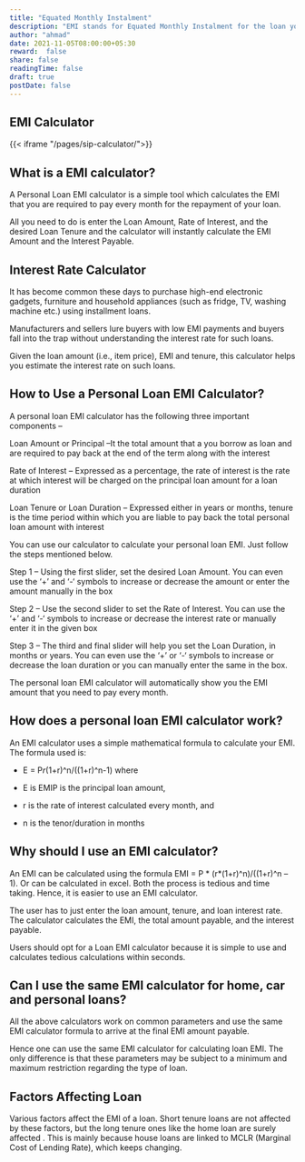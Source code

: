 ```yaml
---
title: "Equated Monthly Instalment"
description: "EMI stands for Equated Monthly Instalment for the loan you avail from your bank. The EMI consists of the principal portion of the loan amount and the interest.."
author: "ahmad"
date: 2021-11-05T08:00:00+05:30
reward:  false
share: false
readingTime: false
draft: true
postDate: false
---
```


## EMI Calculator


{{< iframe "/pages/sip-calculator/">}}

## What is a EMI calculator?

A Personal Loan EMI calculator is a simple tool which calculates the EMI that you are required to pay every month for the repayment of your loan. 

All you need to do is enter the Loan Amount, Rate of Interest, and the desired Loan Tenure and the calculator will instantly calculate the EMI Amount and the Interest Payable. 

## Interest Rate Calculator

It has become common these days to purchase high-end electronic gadgets, furniture and household appliances (such as fridge, TV, washing machine etc.) using installment loans.

Manufacturers and sellers lure buyers with low EMI payments and buyers fall into the trap without understanding the interest rate for such loans. 

Given the loan amount (i.e., item price), EMI and tenure, this calculator helps you estimate the interest rate on such loans.


## How to Use a Personal Loan EMI Calculator?

A personal loan EMI calculator has the following three important components –

Loan Amount or Principal –It the total amount that a you borrow as loan and are required to pay back at the end of the term along with the interest

Rate of Interest – Expressed as a percentage, the rate of interest is the rate at which interest will be charged on the principal loan amount for a loan duration

Loan Tenure or Loan Duration – Expressed either in years or months, tenure is the time period within which you are liable to pay back the total personal loan amount with interest 

You can use our calculator to calculate your personal loan EMI. Just follow the steps mentioned below.

Step 1 – Using the first slider, set the desired Loan Amount. You can even use the ‘+’ and ‘-‘ symbols to increase or decrease the amount or enter the amount manually in the box

Step 2 – Use the second slider to set the Rate of Interest. You can use the ‘+’ and ‘-‘ symbols to increase or decrease the interest rate or manually enter it in the given box

Step 3 – The third and final slider will help you set the Loan Duration, in months or years. You can even use the ‘+’ or ‘-‘ symbols to increase or decrease the loan duration or you can manually enter the same in the box.

The personal loan EMI calculator will automatically show you the EMI amount that you need to pay every month. 

## How does a personal loan EMI calculator work?

An EMI calculator uses a simple mathematical formula to calculate your EMI. The formula used is:

- E = P*r*(1+r)^n/((1+r)^n-1) where

- E is EMIP is the principal loan amount,
  
- r is the rate of interest calculated every month, and

- n is the tenor/duration in months


## Why should I use an EMI calculator?

An EMI can be calculated using the formula EMI = P * (r*(1+r)^n)/((1+r)^n – 1). Or can be calculated in excel. Both the process is tedious and time taking. Hence, it is easier to use an EMI calculator. 

The user has to just enter the loan amount, tenure, and loan interest rate. The calculator calculates the EMI, the total amount payable, and the interest payable.

Users should opt for a Loan EMI calculator because it is simple to use and calculates tedious calculations within seconds.

## Can I use the same EMI calculator for home, car and personal loans?

All the above calculators work on common parameters and use the same EMI calculator formula to arrive at the final EMI amount payable. 

Hence one can use the same EMI calculator for calculating loan EMI. The only difference is that these parameters may be subject to a minimum and maximum restriction regarding the type of loan.

## Factors Affecting Loan 

Various factors affect the EMI of a loan. Short tenure loans are not affected by these factors, but the long tenure ones like the home loan are surely affected . This is mainly because house loans are linked to MCLR (Marginal Cost of Lending Rate), which keeps changing.



